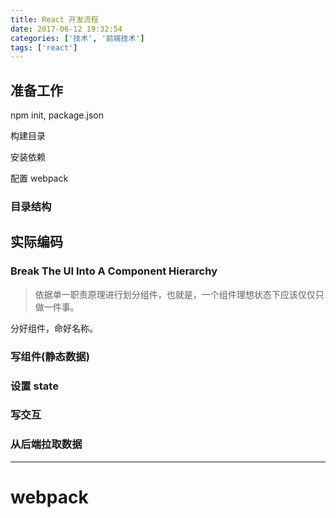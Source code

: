 ```yaml
---
title: React 开发流程
date: 2017-06-12 19:32:54
categories: ['技术', '前端技术']
tags: ['react']
---
```


## 准备工作

npm init, package.json

构建目录

安装依赖

配置 webpack

###

### 目录结构


## 实际编码

### Break The UI Into A Component Hierarchy

> 依据单一职责原理进行划分组件，也就是，一个组件理想状态下应该仅仅只做一件事。

分好组件，命好名称。

### 写组件(静态数据)



### 设置 state

### 写交互

### 从后端拉取数据

---

# webpack

## 
